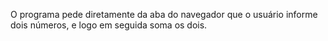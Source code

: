 O programa pede diretamente da aba do navegador que o usuário informe dois números, e logo em seguida soma os dois. 
